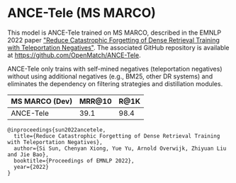 # ANCE-Tele (MS MARCO)

This model is ANCE-Tele trained on MS MARCO, described in the EMNLP 2022 paper ["Reduce Catastrophic Forgetting of Dense Retrieval Training with Teleportation Negatives"](https://arxiv.org/pdf/2210.17167.pdf). The associated GitHub repository is available at https://github.com/OpenMatch/ANCE-Tele.

ANCE-Tele only trains with self-mined negatives (teleportation negatives) without using additional negatives (e.g., BM25, other DR systems) and eliminates the dependency on filtering strategies and distillation modules.


|MS MARCO (Dev)|MRR@10|R@1K|
|:---|:---|:---|
|ANCE-Tele|39.1|98.4|


```
@inproceedings{sun2022ancetele,
  title={Reduce Catastrophic Forgetting of Dense Retrieval Training with Teleportation Negatives},
  author={Si Sun, Chenyan Xiong, Yue Yu, Arnold Overwijk, Zhiyuan Liu and Jie Bao},
  booktitle={Proceedings of EMNLP 2022},
  year={2022}
}
```
